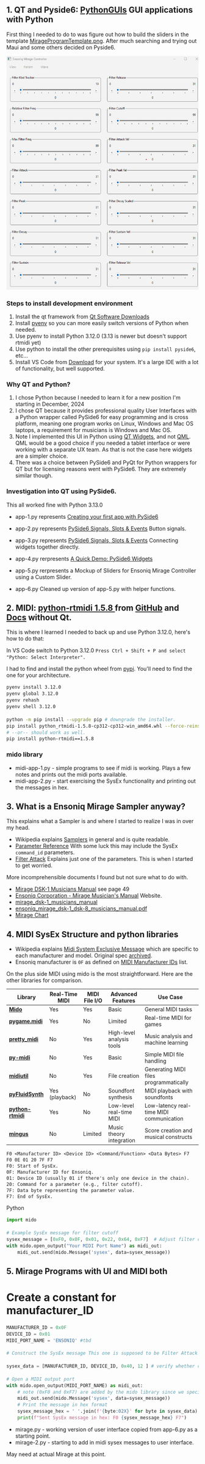 ## 1. QT and Pyside6: [PythonGUIs](https://www.pythonguis.com) GUI applications with Python

First thing I needed to do to was figure out how to build the sliders in the template [MirageProgramTemplate.png](./Mirage-docs/MirageProgramTemplate.png). After much searching and trying out Maui and some others decided on Pyside6.

![Mirage Program](./Mirage-docs/MirageProgram.png)


### Steps to install development environment
1. Install the qt framework from [Qt Software Downloads](https://www.qt.io/download-dev)
2. Install [pyenv](https://github.com/pyenv/pyenv) so you can more easily switch versions of Python when needed.
3. Use pyenv to install Python 3.12.0 (3.13 is newer but doesn't support rtmidi yet) 
4. Use python to install the other prerequisites using `pip install pyside6`, etc...
5. Install VS Code from [Download](https://code.visualstudio.com/download) for your system. It's a large IDE with a lot of functionality, but well supported.

### Why QT and Python?
1. I chose Python because I needed to learn it for a new position I'm starting in December, 2024
2. I chose QT because it provides professional quality User Interfaces with a Python wrapper called PySide6 for easy programming and is cross platform, meaning one program works on Linux, Windows and Mac OS laptops, a requirement for musicians is Windows and Mac OS.
4. Note I implemented this UI in Python using [QT Widgets](https://doc.qt.io/qtforpython-6/PySide6/QtWidgets/index.html), and not [QML](https://doc.qt.io/qtforpython-6/tutorials/basictutorial/qml.html). QML would be a good choice if you needed a tablet interface or were working with a separate UX team. As that is not the case here widgets are a simpler choice.
5. There was a choice between PySide6 and PyQt for Python wrappers for QT but for licensing reasons went with PySide6. They are extremely similar though.

### Investigation into QT using PySide6.

This all worked fine with Python 3.13.0

* app-1.py represents [Creating your first app with PySide6](https://www.pythonguis.com/tutorials/pyside6-creating-your-first-window/)
* app-2.py represents [PySide6 Signals, Slots & Events](https://www.pythonguis.com/tutorials/pyside6-signals-slots-events/) Button signals.

* app-3.py represents [PySide6 Signals, Slots & Events](https://www.pythonguis.com/tutorials/pyside6-signals-slots-events/) Connecting widgets together directly.

* app-4.py rerpresents [A Quick Demo: PySide6 Widgets](https://www.pythonguis.com/tutorials/pyside6-widgets/)

* app-5.py rerpresents a Mockup of Sliders for Ensoniq Mirage Controller using a Custom Slider.

* app-6.py Cleaned up version of app-5.py with helper functions.


## 2. MIDI: [python-rtmidi 1.5.8 ](https://pypi.org/project/python-rtmidi/) from [GitHub](https://github.com/SpotlightKid/python-rtmidi/tree/master) and [Docs](https://spotlightkid.github.io/python-rtmidi/) without Qt.

This is where I learned I needed to back up and use Python 3.12.0, here's how to do that:

In VS Code switch to Python 3.12.0 `Press Ctrl + Shift + P and select "Python: Select Interpreter".`

I had to find and install the python wheel from [pypi](https://pypi.org/project/python-rtmidi/). You'll need to find the one for your architecture. 

```bash
pyenv install 3.12.0
pyenv global 3.12.0
pyenv rehash
pyenv shell 3.12.0

python -m pip install --upgrade pip # downgrade the installer.
pip install python_rtmidi-1.5.8-cp312-cp312-win_amd64.whl --force-reinstall # if you have the whl file.
# --or-- should work as well.
pip install python-rtmidi==1.5.8
```

### mido library

* midi-app-1.py - simple programs to see if midi is working. Plays a few notes and prints out the midi ports available.
* midi-app-2.py - start exercising the SysEx functionality and printing out the messages in hex.


## 3. What is a Ensoniq Mirage Sampler anyway?
This explains what a Sampler is and where I started to realize I was in over my head.

* Wikipedia explains [Samplers](https://en.wikipedia.org/wiki/Sampler_(musical_instrument)) in general and is quite readable.
* [Parameter Reference](./Mirage-docs/mirage-parameter-cards.pdf) With some luck this may include the SysEx `command_id` parameters. 
* [Filter Attack](https://www.manualslib.com/manual/612718/Mirage-Mirage-Dsk-1.html?page=48&term=Filter+Attack&selected=1#manual) Explains just one of the parameters. This is when I started to get worried.

More incomprehensible documents I found but not sure what to do with.
* [Mirage DSK-1 Musicians Manual](https://deepsonic.ch/deep/docs_manuals/ensoniq_mirage_dsk-1_dsk-8_musicians_manual.pdf) see page 49
* [Ensoniq Corporation - Mirage Musician's Manual](http://www.midimanuals.com/manuals/ensoniq/mirage/musicians_manual/) Website.
* [mirage_dsk-1_musicians_manual](./Mirage-docs/mirage_dsk-1_musicians_manual.pdf) 
* [ensoniq_mirage_dsk-1_dsk-8_musicians_manual.pdf](./Mirage-docs/ensoniq_mirage_dsk-1_dsk-8_musicians_manual.pdf.pdf)
* [Mirage Chart](./Mirage-docs/miragecharts.png)  


## 4. MIDI SysEx Structure and python libraries

* Wikipedia explains [Midi System Exclusive Message](https://en.wikipedia.org/wiki/MIDI#System_Exclusive_messages) which are specific to each manufacturer and model. Original spec [archived](https://web.archive.org/web/20160601121904/https://www.midi.org/specifications).
* Ensoniq manufacturer is `0F` as defined on [MIDI Manufacturer IDs](https://electronicmusic.fandom.com/wiki/List_of_MIDI_Manufacturer_IDs) list.

On the plus side MIDI using mido is the most straightforward. Here are the other libraries for comparison.

| Library          | Real-Time MIDI | MIDI File I/O | Advanced Features          | Use Case                                               |
|-------------------|----------------|---------------|----------------------------|-------------------------------------------------------|
| [**Mido**](https://pypi.org/project/mido/)         | Yes            | Yes           | Basic                      | General MIDI tasks                                     |
| [**pygame.midi**](https://pypi.org/project/pygame/)  | Yes            | No            | Limited                    | Real-time MIDI for games                              |
| [**pretty_midi**](https://pypi.org/project/pretty-midi/)  | No             | Yes           | High-level analysis tools  | Music analysis and machine learning                  |
| [**py-midi**](https://pypi.org/project/py-midi/)      | No             | Yes           | Basic                      | Simple MIDI file handling                             |
| [**midiutil**](https://pypi.org/project/MIDIUtil/)     | No             | Yes           | File creation              | Generating MIDI files programmatically               |
| [**pyFluidSynth**](https://pypi.org/project/pyFluidSynth/) | Yes (playback) | No            | Soundfont synthesis        | MIDI playback with soundfonts                        |
| [**python-rtmidi**](https://pypi.org/project/python-rtmidi/) | Yes            | No            | Low-level real-time MIDI   | Low-latency real-time MIDI communication             |
| [**mingus**](https://pypi.org/project/mingus/)       | No             | Limited       | Music theory integration   | Score creation and musical constructs                |

```
F0 <Manufacturer ID> <Device ID> <Command/Function> <Data Bytes> F7
F0 0E 01 20 7F F7
F0: Start of SysEx.
0F: Manufacturer ID for Ensoniq.
01: Device ID (usually 01 if there's only one device in the chain).
20: Command for a parameter (e.g., filter cutoff).
7F: Data byte representing the parameter value.
F7: End of SysEx.
```
Python
```python
import mido

# Example SysEx message for filter cutoff
sysex_message = [0xF0, 0x0F, 0x01, 0x22, 0x64, 0xF7]  # Adjust filter cutoff to 100
with mido.open_output("Your MIDI Port Name") as midi_out:
    midi_out.send(mido.Message('sysex', data=sysex_message))
```


## 5. Mirage Programs with UI and MIDI both

# Create a constant for manufacturer_ID
```python
MANUFACTURER_ID = 0x0F
DEVICE_ID = 0x01
MIDI_PORT_NAME = 'ENSONIQ' #tbd

# Construct the SysEx message This one is supposed to be Filter Attack command (40) in the mirage-paramter-cards.pdf file.

sysex_data = [MANUFACTURER_ID, DEVICE_ID, 0x40, 12 ] # verify whether command_id in chart is dec or hex.

# Open a MIDI output port
with mido.open_output(MIDI_PORT_NAME) as midi_out:
    # note (0xF0 and 0xF7) are added by the mido library since we specified 'sysex' as the type.
    midi_out.send(mido.Message('sysex', data=sysex_message))
    # Print the message in hex format
    sysex_message_hex = ' '.join(f'{byte:02X}' for byte in sysex_data)
    print(f"Sent SysEx message in hex: F0 {sysex_message_hex} F7")
```
* mirage.py - working version of user interface copied from app-6.py as a starting point.
* mirage-2.py - starting to add in midi sysex messages to user interface.

May need at actual Mirage at this point. 